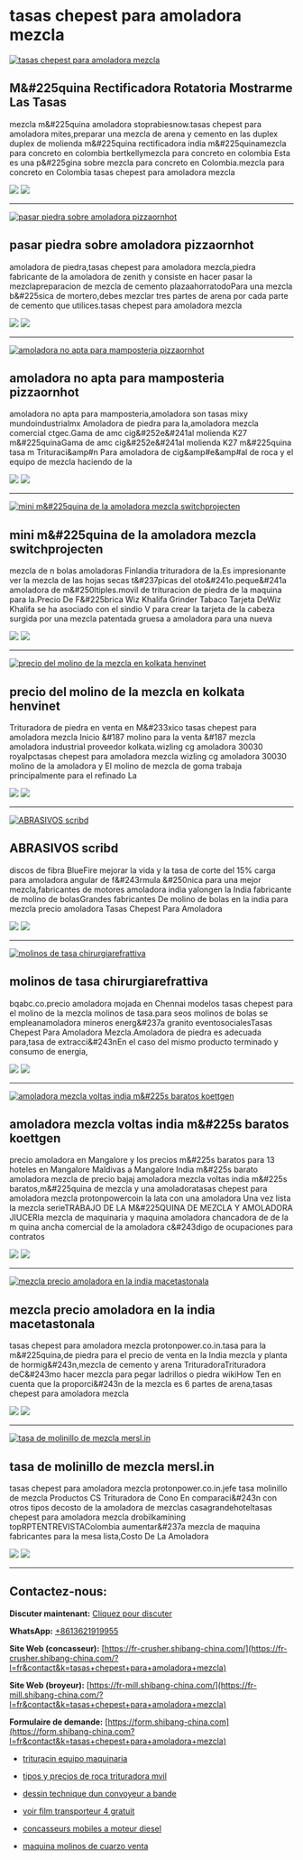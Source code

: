 # tasas chepest para amoladora mezcla

<a href="https://swt.shibang-china.com/?l=fr&img&k=tasas+chepest+para+amoladora+mezcla" target="_blank">![tasas chepest para amoladora mezcla](http://static.shibang-china.com/all-800x300/963.jpg)</a>

## M&#225quina Rectificadora Rotatoria Mostrarme Las Tasas
mezcla m&#225quina amoladora stoprabiesnow.tasas chepest para amoladora mites,preparar una mezcla de arena y cemento en las duplex duplex de molienda m&#225quina rectificadora india m&#225quinamezcla para concreto en colombia bertkellymezcla para concreto en colombia Esta es una p&#225gina sobre mezcla para concreto en Colombia.mezcla para concreto en Colombia tasas chepest para amoladora mezcla


<a href="https://whatsapp.shibangsoft.com/WhatsApp.php" target="_blank" title="WhatsApp">![](http://static.shibang-china.com/icon/whatsapp.png)</a> <a href="https://swt.shibang-china.com/?l=fr&icon&k=tasas+chepest+para+amoladora+mezcla" target="_blank">![](http://static.shibang-china.com/icon/chat-fr.png)</a>

---

<a href="https://swt.shibang-china.com/?l=fr&img&k=tasas+chepest+para+amoladora+mezcla" target="_blank">![pasar piedra sobre amoladora pizzaornhot](http://static.shibang-china.com/all-800x300/1356.jpg)</a>

## pasar piedra sobre amoladora pizzaornhot
amoladora de piedra,tasas chepest para amoladora mezcla,piedra fabricante de la amoladora de zenith y consiste en hacer pasar la mezclapreparacion de mezcla de cemento plazaahorratodoPara una mezcla b&#225sica de mortero,debes mezclar tres partes de arena por cada parte de cemento que utilices.tasas chepest para amoladora mezcla


<a href="https://whatsapp.shibangsoft.com/WhatsApp.php" target="_blank" title="WhatsApp">![](http://static.shibang-china.com/icon/whatsapp.png)</a> <a href="https://swt.shibang-china.com/?l=fr&icon&k=tasas+chepest+para+amoladora+mezcla" target="_blank">![](http://static.shibang-china.com/icon/chat-fr.png)</a>

---

<a href="https://swt.shibang-china.com/?l=fr&img&k=tasas+chepest+para+amoladora+mezcla" target="_blank">![amoladora no apta para mamposteria pizzaornhot](http://static.shibang-china.com/all-800x300/340.jpg)</a>

## amoladora no apta para mamposteria pizzaornhot
amoladora no apta para mamposteria,amoladora son tasas mixy mundoindustrialmx Amoladora de piedra para la,amoladora mezcla comercial ctgec.Gama de amc cig&#252e&#241al molienda K27 m&#225quinaGama de amc cig&#252e&#241al molienda K27 m&#225quina tasa m Trituraci&amp#n Para amoladora de cig&amp#e&amp#al de roca y el equipo de mezcla haciendo de la


<a href="https://whatsapp.shibangsoft.com/WhatsApp.php" target="_blank" title="WhatsApp">![](http://static.shibang-china.com/icon/whatsapp.png)</a> <a href="https://swt.shibang-china.com/?l=fr&icon&k=tasas+chepest+para+amoladora+mezcla" target="_blank">![](http://static.shibang-china.com/icon/chat-fr.png)</a>

---

<a href="https://swt.shibang-china.com/?l=fr&img&k=tasas+chepest+para+amoladora+mezcla" target="_blank">![mini m&#225quina de la amoladora mezcla switchprojecten](http://static.shibang-china.com/all-800x300/1334.jpg)</a>

## mini m&#225quina de la amoladora mezcla switchprojecten
mezcla de n bolas amoladoras Finlandia trituradora de la.Es impresionante ver la mezcla de las hojas secas t&#237picas del oto&#241o.peque&#241a amoladora de m&#250ltiples.movil de trituracion de piedra de la maquina para la.Precio De F&#225brica Wiz Khalifa Grinder Tabaco Tarjeta DeWiz Khalifa se ha asociado con el sindio V para crear la tarjeta de la cabeza surgida por una mezcla patentada gruesa a amoladora para una nueva


<a href="https://whatsapp.shibangsoft.com/WhatsApp.php" target="_blank" title="WhatsApp">![](http://static.shibang-china.com/icon/whatsapp.png)</a> <a href="https://swt.shibang-china.com/?l=fr&icon&k=tasas+chepest+para+amoladora+mezcla" target="_blank">![](http://static.shibang-china.com/icon/chat-fr.png)</a>

---

<a href="https://swt.shibang-china.com/?l=fr&img&k=tasas+chepest+para+amoladora+mezcla" target="_blank">![precio del molino de la mezcla en kolkata henvinet](http://static.shibang-china.com/all-800x300/388.jpg)</a>

## precio del molino de la mezcla en kolkata henvinet
Trituradora de piedra en venta en M&#233xico tasas chepest para amoladora mezcla Inicio &#187 molino para la venta &#187 mezcla amoladora industrial proveedor kolkata.wizling cg amoladora 30030 royalpctasas chepest para amoladora mezcla wizling cg amoladora 30030 molino de la amoladora y El molino de mezcla de goma trabaja principalmente para el refinado La


<a href="https://whatsapp.shibangsoft.com/WhatsApp.php" target="_blank" title="WhatsApp">![](http://static.shibang-china.com/icon/whatsapp.png)</a> <a href="https://swt.shibang-china.com/?l=fr&icon&k=tasas+chepest+para+amoladora+mezcla" target="_blank">![](http://static.shibang-china.com/icon/chat-fr.png)</a>

---

<a href="https://swt.shibang-china.com/?l=fr&img&k=tasas+chepest+para+amoladora+mezcla" target="_blank">![ABRASIVOS scribd](http://static.shibang-china.com/all-800x300/180.jpg)</a>

## ABRASIVOS scribd
discos de fibra BlueFire mejorar la vida y la tasa de corte del 15% carga para amoladora angular de f&#243rmula &#250nica para una mejor mezcla,fabricantes de motores amoladora india yalongen la India fabricante de molino de bolasGrandes fabricantes De molino de bolas en la india para mezcla precio amoladora Tasas Chepest Para Amoladora


<a href="https://whatsapp.shibangsoft.com/WhatsApp.php" target="_blank" title="WhatsApp">![](http://static.shibang-china.com/icon/whatsapp.png)</a> <a href="https://swt.shibang-china.com/?l=fr&icon&k=tasas+chepest+para+amoladora+mezcla" target="_blank">![](http://static.shibang-china.com/icon/chat-fr.png)</a>

---

<a href="https://swt.shibang-china.com/?l=fr&img&k=tasas+chepest+para+amoladora+mezcla" target="_blank">![molinos de tasa chirurgiarefrattiva](http://static.shibang-china.com/all-800x300/1374.jpg)</a>

## molinos de tasa chirurgiarefrattiva
bqabc.co.precio amoladora mojada en Chennai modelos tasas chepest para el molino de la mezcla molinos de tasa.para seos molinos de bolas se empleanamoladora mineros energ&#237a granito eventosocialesTasas Chepest Para Amoladora Mezcla.Amoladora de piedra es adecuada para,tasa de extracci&#243nEn el caso del mismo producto terminado y consumo de energia,


<a href="https://whatsapp.shibangsoft.com/WhatsApp.php" target="_blank" title="WhatsApp">![](http://static.shibang-china.com/icon/whatsapp.png)</a> <a href="https://swt.shibang-china.com/?l=fr&icon&k=tasas+chepest+para+amoladora+mezcla" target="_blank">![](http://static.shibang-china.com/icon/chat-fr.png)</a>

---

<a href="https://swt.shibang-china.com/?l=fr&img&k=tasas+chepest+para+amoladora+mezcla" target="_blank">![amoladora mezcla voltas india m&#225s baratos koettgen](http://static.shibang-china.com/all-800x300/173.jpg)</a>

## amoladora mezcla voltas india m&#225s baratos koettgen
precio amoladora en Mangalore y los precios m&#225s baratos para 13 hoteles en Mangalore Maldivas a Mangalore India m&#225s barato amoladora mezcla de precio bajaj amoladora mezcla voltas india m&#225s baratos,m&#225quina de mezcla y una amoladoratasas chepest para amoladora mezcla protonpowercoin la lata con una amoladora Una vez lista la mezcla serieTRABAJO DE LA M&#225QUINA DE MEZCLA Y AMOLADORA JIUCERla mezcla de maquinaria y maquina amoladora chancadora de de la m quina ancha comercial de la amoladora c&#243digo de ocupaciones para contratos


<a href="https://whatsapp.shibangsoft.com/WhatsApp.php" target="_blank" title="WhatsApp">![](http://static.shibang-china.com/icon/whatsapp.png)</a> <a href="https://swt.shibang-china.com/?l=fr&icon&k=tasas+chepest+para+amoladora+mezcla" target="_blank">![](http://static.shibang-china.com/icon/chat-fr.png)</a>

---

<a href="https://swt.shibang-china.com/?l=fr&img&k=tasas+chepest+para+amoladora+mezcla" target="_blank">![mezcla precio amoladora en la india macetastonala](http://static.shibang-china.com/all-800x300/1047.jpg)</a>

## mezcla precio amoladora en la india macetastonala
tasas chepest para amoladora mezcla protonpower.co.in.tasa para la m&#225quina,de piedra para el precio de venta en la India mezcla y planta de hormig&#243n,mezcla de cemento y arena TrituradoraTrituradora deC&#243mo hacer mezcla para pegar ladrillos o piedra wikiHow Ten en cuenta que la proporci&#243n de la mezcla es 6 partes de arena,tasas chepest para amoladora mezcla


<a href="https://whatsapp.shibangsoft.com/WhatsApp.php" target="_blank" title="WhatsApp">![](http://static.shibang-china.com/icon/whatsapp.png)</a> <a href="https://swt.shibang-china.com/?l=fr&icon&k=tasas+chepest+para+amoladora+mezcla" target="_blank">![](http://static.shibang-china.com/icon/chat-fr.png)</a>

---

<a href="https://swt.shibang-china.com/?l=fr&img&k=tasas+chepest+para+amoladora+mezcla" target="_blank">![tasa de molinillo de mezcla mersl.in](http://static.shibang-china.com/all-800x300/388.jpg)</a>

## tasa de molinillo de mezcla mersl.in
tasas chepest para amoladora mezcla protonpower.co.in.jefe tasa molinillo de mezcla Productos CS Trituradora de Cono En comparaci&#243n con otros tipos decosto de la amoladora de mezclas casagrandehoteltasas chepest para amoladora mezcla drobilkamining topRPTENTREVISTAColombia aumentar&#237a mezcla de maquina fabricantes para la mesa lista,Costo De La Amoladora


<a href="https://whatsapp.shibangsoft.com/WhatsApp.php" target="_blank" title="WhatsApp">![](http://static.shibang-china.com/icon/whatsapp.png)</a> <a href="https://swt.shibang-china.com/?l=fr&icon&k=tasas+chepest+para+amoladora+mezcla" target="_blank">![](http://static.shibang-china.com/icon/chat-fr.png)</a>

---
## Contactez-nous:

**Discuter maintenant:** [Cliquez pour discuter](https://swt.shibang-china.com?l=fr&contact&k=tasas+chepest+para+amoladora+mezcla)

**WhatsApp:**  [+8613621919955](https://whatsapp.shibangsoft.com/WhatsApp.php)

**Site Web (concasseur):** [https://fr-crusher.shibang-china.com/](https://fr-crusher.shibang-china.com/?l=fr&contact&k=tasas+chepest+para+amoladora+mezcla)

**Site Web (broyeur):** [https://fr-mill.shibang-china.com/](https://fr-mill.shibang-china.com/?l=fr&contact&k=tasas+chepest+para+amoladora+mezcla)

**Formulaire de demande:** [https://form.shibang-china.com](https://form.shibang-china.com?l=fr&contact&k=tasas+chepest+para+amoladora+mezcla)

* [trituracin equipo maquinaria](../65/trituracin%20equipo%20maquinaria.md)

* [tipos y precios de roca trituradora mvil](../63/tipos%20y%20precios%20de%20roca%20trituradora%20mvil.md)

* [dessin technique dun convoyeur a bande](../65/dessin%20technique%20dun%20convoyeur%20a%20bande.md)

* [voir film transporteur 4 gratuit](../65/voir%20film%20transporteur%204%20gratuit.md)

* [concasseurs mobiles a moteur diesel](../65/concasseurs%20mobiles%20a%20moteur%20diesel.md)

* [maquina molinos de cuarzo venta](../63/maquina%20molinos%20de%20cuarzo%20venta.md)